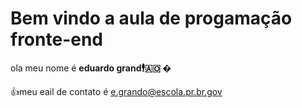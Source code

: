 # Bem vindo a aula de progamação fronte-end

ola meu nome é **eduardo grand🕴🇦🇴 �** 

👍meu eail de contato é e.grando@escola.pr.br.gov


